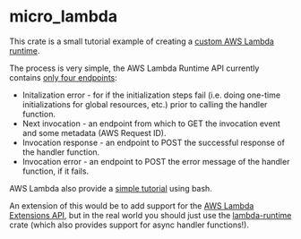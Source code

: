 micro_lambda
============

This crate is a small tutorial example of creating a [custom AWS Lambda
runtime](https://docs.aws.amazon.com/lambda/latest/dg/runtimes-custom.html#runtimes-custom-build).

The process is very simple, the AWS Lambda Runtime API currently
contains [only four endpoints](https://docs.aws.amazon.com/lambda/latest/dg/runtimes-api.html):

* Initalization error - for if the initialization steps fail (i.e.
  doing one-time initializations for global resources, etc.) prior to
  calling the handler function.
* Next invocation - an endpoint from which to GET the invocation event and
  some metadata (AWS Request ID).
* Invocation response - an endpoint to POST the successful response of
  the handler function.
* Invocation error - an endpoint to POST the error message of the
  handler function, if it fails.

AWS Lambda also provide a [simple tutorial](https://docs.aws.amazon.com/lambda/latest/dg/runtimes-walkthrough.html)
using bash.

An extension of this would be to add support for the [AWS Lambda
Extensions API](https://docs.aws.amazon.com/lambda/latest/dg/runtimes-extensions-api.html),
but in the real world you should just use the [lambda-runtime](https://github.com/awslabs/aws-lambda-rust-runtime) crate
 (which also provides support for async handler functions!).
